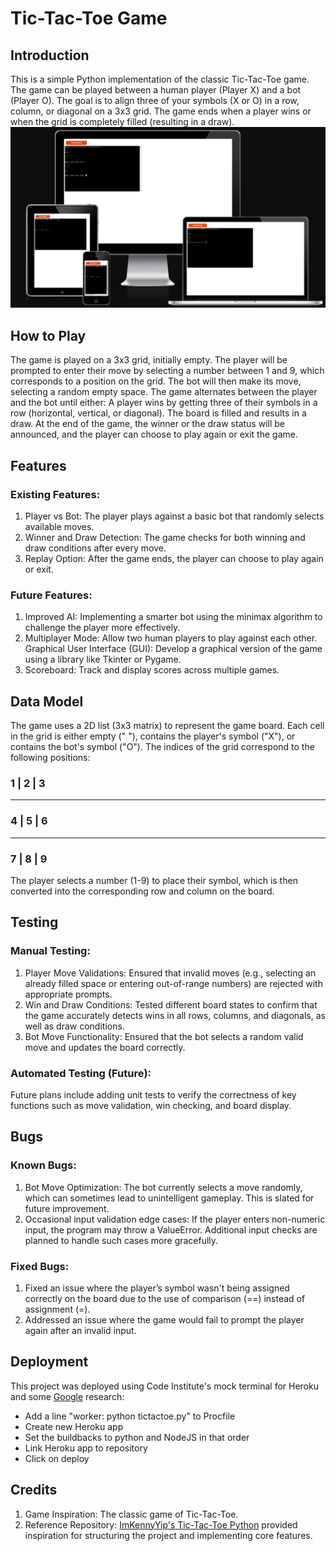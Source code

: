 # Tic-Tac-Toe Game
## Introduction
This is a simple Python implementation of the classic Tic-Tac-Toe game. The game can be played between a human player (Player X) and a bot (Player O). The goal is to align three of your symbols (X or O) in a row, column, or diagonal on a 3x3 grid. The game ends when a player wins or when the grid is completely filled (resulting in a draw).
![Responsive screen image](assets/tictactoe%20responsive%20screen.PNG)

## How to Play
The game is played on a 3x3 grid, initially empty.
The player will be prompted to enter their move by selecting a number between 1 and 9, which corresponds to a position on the grid.
The bot will then make its move, selecting a random empty space.
The game alternates between the player and the bot until either:
A player wins by getting three of their symbols in a row (horizontal, vertical, or diagonal).
The board is filled and results in a draw.
At the end of the game, the winner or the draw status will be announced, and the player can choose to play again or exit the game.
## Features
### Existing Features:
1. Player vs Bot: The player plays against a basic bot that randomly selects available moves.
2. Winner and Draw Detection: The game checks for both winning and draw conditions after every move.
3. Replay Option: After the game ends, the player can choose to play again or exit.
### Future Features:
1. Improved AI: Implementing a smarter bot using the minimax algorithm to challenge the player more effectively.
2. Multiplayer Mode: Allow two human players to play against each other.
Graphical User Interface (GUI): Develop a graphical version of the game using a library like Tkinter or Pygame.
3. Scoreboard: Track and display scores across multiple games.
## Data Model
The game uses a 2D list (3x3 matrix) to represent the game board. Each cell in the grid is either empty (" "), contains the player's symbol ("X"), or contains the bot's symbol ("O"). The indices of the grid correspond to the following positions:

### 1 | 2 | 3
-----
### 4 | 5 | 6
-----
### 7 | 8 | 9

The player selects a number (1-9) to place their symbol, which is then converted into the corresponding row and column on the board.

## Testing
### Manual Testing:
1. Player Move Validations: Ensured that invalid moves (e.g., selecting an already filled space or entering out-of-range numbers) are rejected with appropriate prompts.
2. Win and Draw Conditions: Tested different board states to confirm that the game accurately detects wins in all rows, columns, and diagonals, as well as draw conditions.
3. Bot Move Functionality: Ensured that the bot selects a random valid move and updates the board correctly.
### Automated Testing (Future):
Future plans include adding unit tests to verify the correctness of key functions such as move validation, win checking, and board display.
## Bugs
### Known Bugs:
1. Bot Move Optimization: The bot currently selects a move randomly, which can sometimes lead to unintelligent gameplay. This is slated for future improvement.
2. Occasional input validation edge cases: If the player enters non-numeric input, the program may throw a ValueError. Additional input checks are planned to handle such cases more gracefully.
### Fixed Bugs:
1. Fixed an issue where the player’s symbol wasn't being assigned correctly on the board due to the use of comparison (==) instead of assignment (=).
2. Addressed an issue where the game would fail to prompt the player again after an invalid input.
## Deployment
This project was deployed using Code Institute's mock terminal for Heroku and some [Google](www.google.com) research:
- Add a line "worker: python tictactoe.py" to Procfile
- Create new Heroku app
- Set the buildbacks to python and NodeJS in that order
- Link Heroku app to repository
- Click on deploy

## Credits
1. Game Inspiration: The classic game of Tic-Tac-Toe.
2. Reference Repository: [ImKennyYip's Tic-Tac-Toe Python](https://github.com/ImKennyYip/tictactoe-python) provided inspiration for structuring the project and implementing core features.